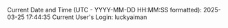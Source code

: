 Current Date and Time (UTC - YYYY-MM-DD HH:MM:SS formatted): 2025-03-25 17:44:35
Current User's Login: luckyaiman

